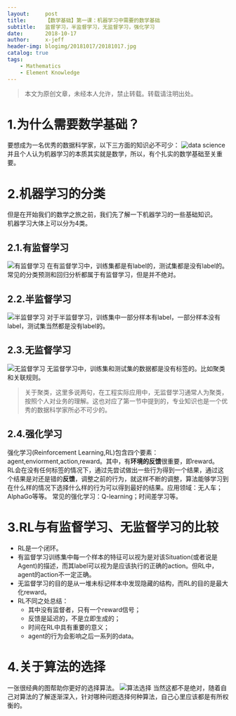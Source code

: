 ```yaml
---
layout:     post
title:      【数学基础】第一课：机器学习中需要的数学基础
subtitle:   监督学习，半监督学习，无监督学习，强化学习
date:       2018-10-17
author:     x-jeff
header-img: blogimg/20181017/20181017.jpg
catalog: true
tags:
    - Mathematics
    - Element Knowledge
---  
```

>本文为原创文章，未经本人允许，禁止转载。转载请注明出处。

# 1.为什么需要数学基础？
要想成为一名优秀的数据科学家，以下三方面的知识必不可少：
![data science](https://ws3.sinaimg.cn/large/006tNbRwly1fwcqgbyzalj30xc0t44id.jpg)
并且个人认为机器学习的本质其实就是数学，所以，有个扎实的数学基础至关重要。
# 2.机器学习的分类

但是在开始我们的数学之旅之前，我们先了解一下机器学习的一些基础知识。  
机器学习大体上可以分为4类。
## 2.1.有监督学习
![有监督学习](https://ws4.sinaimg.cn/large/006tNbRwly1fwds8c16wdj31kw0ovn3i.jpg)
在有监督学习中，训练集都是有label的，测试集都是没有label的。常见的分类预测和回归分析都属于有监督学习，但是并不绝对。
## 2.2.半监督学习
![半监督学习](https://ws3.sinaimg.cn/large/006tNbRwly1fwdsarjyzkj31kw0pkafx.jpg)
对于半监督学习，训练集中一部分样本有label，一部分样本没有label，测试集当然都是没有label的。
## 2.3.无监督学习
![无监督学习](https://ws4.sinaimg.cn/large/006tNbRwly1fwdsc20dmqj31kw0o0gri.jpg)
无监督学习中，训练集和测试集的数据都是没有标签的。比如聚类和关联规则。
>关于聚类，这里多说两句，在工程实际应用中，无监督学习通常人为聚类，按照个人对业务的理解。这也对应了第一节中提到的，专业知识也是一个优秀的数据科学家所必不可少的。

## 2.4.强化学习
强化学习(Reinforcement Learning,RL)包含四个要素：agent,enviorment,action,reward。其中，有**环境的反馈**很重要，即reward。  
RL会在没有任何标签的情况下，通过先尝试做出一些行为得到一个结果，通过这个结果是对还是错的**反馈**，调整之前的行为，就这样不断的调整，算法能够学习到在什么样的情况下选择什么样的行为可以得到最好的结果。应用领域：无人车；AlphaGo等等。
常见的强化学习：Q-learning；时间差学习等。

# 3.RL与有监督学习、无监督学习的比较
* RL是一个闭环。
* 有监督学习训练集中每一个样本的特征可以视为是对该Situation(或者说是Agent)的描述，而其label可以视为是应该执行的正确的action。但RL中，agent的action不一定正确。
* 无监督学习的目的是从一堆未标记样本中发现隐藏的结构，而RL的目的是最大化reward。
* RL不同之处总结：
	* 其中没有监督者，只有一个reward信号；
	* 反馈是延迟的，不是立即生成的；
	* 时间在RL中具有重要的意义；
	* agent的行为会影响之后一系列的data。

# 4.关于算法的选择
一张很经典的图帮助你更好的选择算法。
![算法选择](https://ws2.sinaimg.cn/large/006tNbRwly1fwdsfoyecej31kk0v61ky.jpg)
当然这都不是绝对，随着自己对算法的了解逐渐深入，针对哪种问题选择何种算法，自己心里应该都是有所权衡的。